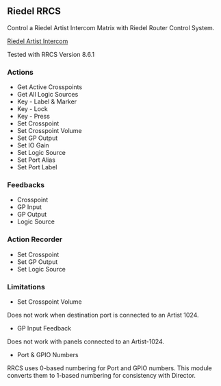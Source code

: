 ## Riedel RRCS

Control a Riedel Artist Intercom Matrix with Riedel Router Control System.

[Riedel Artist Intercom](https://www.riedel.net/en/products-solutions/intercom/artist-matrix-intercom/software)

Tested with RRCS Version 8.6.1

### Actions

- Get Active Crosspoints
- Get All Logic Sources
- Key - Label & Marker
- Key - Lock
- Key - Press
- Set Crosspoint
- Set Crosspoint Volume
- Set GP Output
- Set IO Gain
- Set Logic Source
- Set Port Alias
- Set Port Label

### Feedbacks

- Crosspoint
- GP Input
- GP Output
- Logic Source

### Action Recorder

- Set Crosspoint
- Set GP Output
- Set Logic Source

### Limitations

- Set Crosspoint Volume

Does not work when destination port is connected to an Artist 1024.

- GP Input Feedback

Does not work with panels connected to an Artist-1024.

- Port & GPIO Numbers

RRCS uses 0-based numbering for Port and GPIO numbers. This module converts them to 1-based numbering for consistency with Director.
